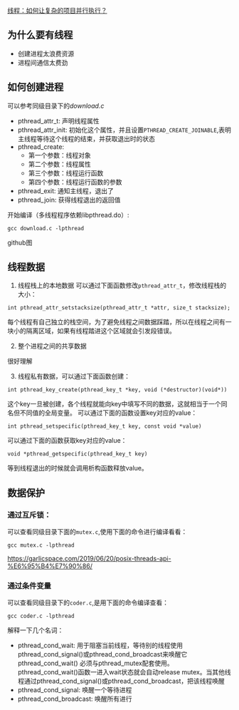 [线程：如何让复杂的项目并行执行？](https://time.geekbang.org/column/article/91289)



## 为什么要有线程

- 创建进程太浪费资源
- 进程间通信太费劲

## 如何创建进程

可以参考同级目录下的*download.c*

- pthread_attr_t: 声明线程属性
- pthread_attr_init: 初始化这个属性，并且设置`PTHREAD_CREATE_JOINABLE`,表明主线程等待这个线程的结束，并获取退出时的状态
- pthread_create:
  + 第一个参数：线程对象
  + 第二个参数：线程属性
  + 第三个参数：线程运行函数
  + 第四个参数：线程运行函数的参数
- pthread_exit: 通知主线程，退出了
- pthread_join: 获得线程退出的返回值


开始编译（多线程程序依赖libpthread.do）:
```shell
gcc download.c -lpthread
```


github图


## 线程数据

1. 线程栈上的本地数据
可以通过下面函数修改`pthread_attr_t`，修改线程栈的大小：
```shell
int pthread_attr_setstacksize(pthread_attr_t *attr, size_t stacksize);
```

每个线程有自己独立的栈空间，为了避免线程之间数据踩踏，所以在线程之间有一块小的隔离区域，如果有线程踏进这个区域就会引发段错误。


2. 整个进程之间的共享数据

很好理解

3. 线程私有数据，可以通过下面函数创建：

```shell
int pthread_key_create(pthread_key_t *key, void (*destructor)(void*))
```
这个key一旦被创建，各个线程就能向key中填写不同的数据，这就相当于一个同名但不同值的全局变量。
可以通过下面的函数设置key对应的value：
```shell
int pthread_setspecific(pthread_key_t key, const void *value)
```
可以通过下面的函数获取key对应的value：
```shell
void *pthread_getspecific(pthread_key_t key)
```

等到线程退出的时候就会调用析构函数释放value。

## 数据保护

### 通过互斥锁：
可以查看同级目录下面的`mutex.c`,使用下面的命令进行编译看看：
```shell
gcc mutex.c -lpthread
```
https://garlicspace.com/2019/06/20/posix-threads-api-%E6%95%B4%E7%90%86/

### 通过条件变量

可以查看同级目录下的`coder.c`,是用下面的命令编译查看：
```shell
gcc coder.c -lpthread
```
解释一下几个名词：
- pthread_cond_wait: 用于阻塞当前线程，等待别的线程使用pthread_cond_signal()或pthread_cond_broadcast来唤醒它
pthread_cond_wait() 必须与pthread_mutex配套使用。pthread_cond_wait()函数一进入wait状态就会自动release mutex。当其他线程通过pthread_cond_signal()或pthread_cond_broadcast，把该线程唤醒
- pthread_cond_signal: 唤醒一个等待进程
- pthread_cond_broadcast: 唤醒所有进行






